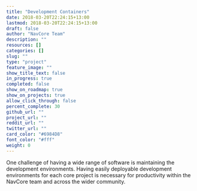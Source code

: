 ```yaml
---
title: "Development Containers"
date: 2018-03-20T22:24:15+13:00
lastmod: 2018-03-20T22:24:15+13:00
draft: false
author: "NavCore Team"
description: ""
resources: []
categories: []
slug: ""
type: "project"
feature_image: ""
show_title_text: false
in_progress: true
completed: false
show_on_roadmap: true
show_on_projects: true
allow_click_through: false
percent_complete: 30
github_url: ""
project_url: ""
reddit_url: ""
twitter_url: ""
card_color: "#6984D8"
font_color: "#fff"
weight: 0
---
```


One challenge of having a wide range of software is maintaining the development environments. Having easily deployable development environments for each core project is necessary for productivity within the NavCore team and across the wider community.
<!--more-->
